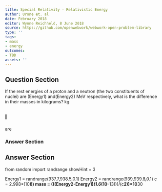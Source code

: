```yaml
---
title: Special Relativity - Relativistic Energy
author: Urone et. al
date: February 2018
editor: Wynne Reichheld, 8 June 2018
source: https://github.com/openwebwork/webwork-open-problem-library
type: ''
tags:
- mass
- energy
outcomes:
- TBD
assets: ''
---
```


## Question Section 

If the rest energies of a proton and a neutron (the two constituents of nuclei) are
(Energy1) and(Energy2) MeV respectively, what is the difference in their masses in kilograms?
 kg

## I
are
### Answer Section


## Answer Section

from random import randrange
showHint = 3

Energy1 = randrange(937.7,938.5,0.1)
Energy2 = randrange(939,939.8,0.1)
c = 2.998*(10**8)
mass = (((Energy2-Energy1)*(1.6*(10**-13)))/(c**2))*10**30